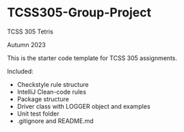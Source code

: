 # TCSS305-Group-Project

TCSS 305 Tetris

Autumn 2023

This is the starter code template for TCSS 305 assignments.

Included:

- Checkstyle rule structure
- IntelliJ Clean-code rules
- Package structure
- Driver class with LOGGER object and examples
- Unit test folder
- .gitignore and README.md
